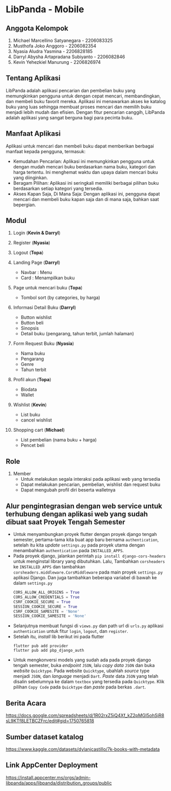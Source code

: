 # LibPanda - Mobile

## Anggota Kelompok

  1. Michael Marcellino Satyanegara		    - 2206083325
  2. Musthofa Joko Anggoro			          - 2206082354
  3. Nyasia Aludra Yasmina			          - 2206828185
  4. Darryl Abysha Artapradana Subiyanto 	 - 2206082846
  5. Kevin Yehezkiel Manurung 			    - 2206826974

## Tentang Aplikasi
  LibPanda adalah aplikasi pencarian dan pembelian buku yang memungkinkan pengguna untuk dengan cepat mencari, membandingkan, dan membeli buku favorit mereka. Aplikasi ini menawarkan akses ke katalog buku yang luas sehingga membuat proses mencari dan memilih buku menjadi lebih mudah dan efisien. Dengan fitur pencarian canggih, LibPanda adalah aplikasi yang sangat berguna bagi para pecinta buku.

## Manfaat Aplikasi
  Aplikasi untuk mencari dan membeli buku dapat memberikan berbagai manfaat kepada pengguna, termasuk:
  
  * Kemudahan Pencarian: Aplikasi ini memungkinkan pengguna untuk dengan mudah mencari buku berdasarkan nama buku, kategori dan harga tertentu. Ini menghemat waktu dan upaya dalam mencari buku yang diinginkan.
  * Beragam Pilihan: Aplikasi ini seringkali memiliki berbagai pilihan buku berdasarkan setiap kategori yang tersedia.
  * Akses Kapan Saja, Di Mana Saja: Dengan aplikasi ini, pengguna dapat mencari dan membeli buku kapan saja dan di mana saja, bahkan saat bepergian.

## Modul

  1. Login (**Kevin & Darryl**)

  2. Register (**Nyasia**)

  3. Logout (**Topa**)

  4. Landing Page (**Darryl**)
     * Navbar : Menu
     * Card : Menampilkan buku 
       
  5. Page untuk mencari buku (**Topa**)
     * Tombol sort (by categories, by harga)

  6. Informasi Detail Buku (**Darryl**)
     * Button wishlist
     * Button beli
     * Sinopsis
     * Detail buku (pengarang, tahun terbit, jumlah halaman)
       
  7. Form Request Buku (**Nyasia**)
     * Nama buku
     * Pengarang
     * Genre
     * Tahun terbit
       
  8. Profil akun (**Topa**)
     * Biodata
     * Wallet
       
  9. Wishlist (**Kevin**)
     * List buku
     * cancel wishlist

  10. Shopping cart (**Michael**)
      * List pembelian (nama buku + harga)
      * Pencet beli

## Role
       
  1. Member
     * Untuk melakukan segala interaksi pada aplikasi web yang tersedia
     * Dapat melakukan pencarian, pembelian, wishlist dan request buku
     * Dapat mengubah profil diri beserta walletnya


## Alur pengintegrasian dengan web service untuk terhubung dengan aplikasi web yang sudah dibuat saat Proyek Tengah Semester

- Untuk menyambungkan proyek flutter dengan proyek django tengah semester, pertama-tama kita buat app baru bernama `authentication`, setelah itu kita _update_ `settings.py` pada proyek utama dengan menambahkan `authentication` pada `INSTALLED_APPS`.
- Pada proyek django, jalankan perintah `pip install django-cors-headers` untuk menginstal library yang dibutuhkan. Lalu, Tambahkan `corsheaders` ke `INSTALLED_APPS` dan tambahkan `corsheaders.middleware.CorsMiddleware` pada main proyek `settings.py` aplikasi Django. Dan juga tambahkan beberapa variabel di bawah ke dalam `settings.py`
  ```python
  CORS_ALLOW_ALL_ORIGINS = True
  CORS_ALLOW_CREDENTIALS = True
  CSRF_COOKIE_SECURE = True
  SESSION_COOKIE_SECURE = True
  CSRF_COOKIE_SAMESITE = 'None'
  SESSION_COOKIE_SAMESITE = 'None'
  ```
- Selanjutnya membuat fungsi di `views.py` dan path url di `urls.py` aplikasi `authentication` untuk fitur `login`, `logout`, dan `register`.
- Setelah itu, _install_ lib berikut ini pada flutter
  ```
  flutter pub add provider
  flutter pub add pbp_django_auth
  ```
- Untuk mengkonversi models yang sudah ada pada proyek django tengah semester, buka _endpoint_ `JSON`, lalu _copy data_ `JSON` dan buka _website_ `Quicktype`. Pada website `Quicktype`, ubahlah _source_ type menjadi `JSON`, dan _language_ menjadi `Dart`. _Paste_ data `JSON` yang telah disalin sebelumnya ke dalam `textbox` yang tersedia pada `Quicktype`. Klik pilihan `Copy Code` pada `Quicktype` dan _paste_ pada berkas `.dart`.

## Berita Acara
https://docs.google.com/spreadsheets/d/1R02rxZ5iQ4Xf_kZ2pMGI5ohSjR8sL9KTf8LETBCZFrc/edit#gid=1750765818

## Sumber dataset katalog
https://www.kaggle.com/datasets/dylanjcastillo/7k-books-with-metadata

## Link AppCenter Deployment
https://install.appcenter.ms/orgs/admin-libpanda/apps/libpanda/distribution_groups/public